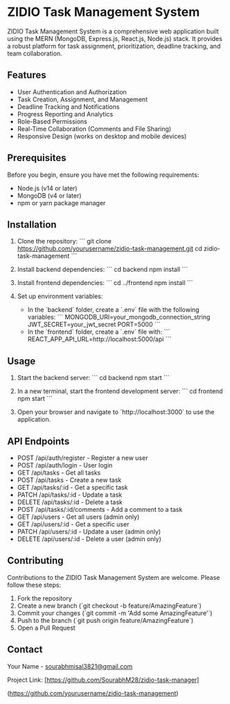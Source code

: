 # ZIDIO Task Management System

ZIDIO Task Management System is a comprehensive web application built using the MERN (MongoDB, Express.js, React.js, Node.js) stack. It provides a robust platform for task assignment, prioritization, deadline tracking, and team collaboration.

## Features

- User Authentication and Authorization
- Task Creation, Assignment, and Management
- Deadline Tracking and Notifications
- Progress Reporting and Analytics
- Role-Based Permissions
- Real-Time Collaboration (Comments and File Sharing)
- Responsive Design (works on desktop and mobile devices)

## Prerequisites

Before you begin, ensure you have met the following requirements:

- Node.js (v14 or later)
- MongoDB (v4 or later)
- npm or yarn package manager

## Installation

1. Clone the repository:
   \`\`\`
   git clone https://github.com/yourusername/zidio-task-management.git
   cd zidio-task-management
   \`\`\`

2. Install backend dependencies:
   \`\`\`
   cd backend
   npm install
   \`\`\`

3. Install frontend dependencies:
   \`\`\`
   cd ../frontend
   npm install
   \`\`\`

4. Set up environment variables:
   - In the \`backend\` folder, create a \`.env\` file with the following variables:
     \`\`\`
     MONGODB_URI=your_mongodb_connection_string
     JWT_SECRET=your_jwt_secret
     PORT=5000
     \`\`\`
   - In the \`frontend\` folder, create a \`.env\` file with:
     \`\`\`
     REACT_APP_API_URL=http://localhost:5000/api
     \`\`\`

## Usage

1. Start the backend server:
   \`\`\`
   cd backend
   npm start
   \`\`\`

2. In a new terminal, start the frontend development server:
   \`\`\`
   cd frontend
   npm start
   \`\`\`

3. Open your browser and navigate to \`http://localhost:3000\` to use the application.

## API Endpoints

- POST /api/auth/register - Register a new user
- POST /api/auth/login - User login
- GET /api/tasks - Get all tasks
- POST /api/tasks - Create a new task
- GET /api/tasks/:id - Get a specific task
- PATCH /api/tasks/:id - Update a task
- DELETE /api/tasks/:id - Delete a task
- POST /api/tasks/:id/comments - Add a comment to a task
- GET /api/users - Get all users (admin only)
- GET /api/users/:id - Get a specific user
- PATCH /api/users/:id - Update a user (admin only)
- DELETE /api/users/:id - Delete a user (admin only)

## Contributing

Contributions to the ZIDIO Task Management System are welcome. Please follow these steps:

1. Fork the repository
2. Create a new branch (\`git checkout -b feature/AmazingFeature\`)
3. Commit your changes (\`git commit -m 'Add some AmazingFeature'\`)
4. Push to the branch (\`git push origin feature/AmazingFeature\`)
5. Open a Pull Request

## Contact

Your Name - sourabhmisal3821@gmail.com

Project Link: [https://github.com/SourabhM28/zidio-task-manager]

(https://github.com/yourusername/zidio-task-management)



